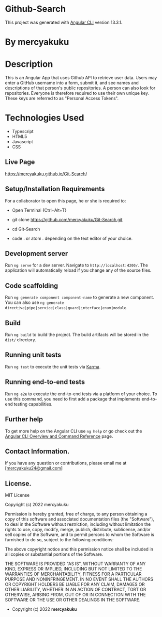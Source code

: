 # Github-Search

This project was generated with [Angular CLI](https://github.com/angular/angular-cli) version 13.3.1.

# By mercyakuku

# Description
This is an Angular App that uses Github API to retrieve user data. Users may enter a GitHub username into a form, submit it, and see names and descriptions of that person's public repositories. A person can also look for repositories. Everyone is therefore required to use their own unique key. These keys are referred to as "Personal Access Tokens".

# Technologies Used
* Typescript
* HTML5
* Javascript
* CSS

## Live Page
https://mercyakuku.github.io/Git-Search/

## Setup/Installation Requirements
For a collaborator to open this page, he or she is required to:
* Open Terminal {Ctrl+Alt+T}

* git clone https://github.com/mercyakuku/Git-Search.git

* cd Git-Search

* code . or atom . depending on the text editor of your choice.

## Development server

Run `ng serve` for a dev server. Navigate to `http://localhost:4200/`. The application will automatically reload if you change any of the source files.

## Code scaffolding

Run `ng generate component component-name` to generate a new component. You can also use `ng generate directive|pipe|service|class|guard|interface|enum|module`.

## Build

Run `ng build` to build the project. The build artifacts will be stored in the `dist/` directory.

## Running unit tests

Run `ng test` to execute the unit tests via [Karma](https://karma-runner.github.io).

## Running end-to-end tests

Run `ng e2e` to execute the end-to-end tests via a platform of your choice. To use this command, you need to first add a package that implements end-to-end testing capabilities.

## Further help

To get more help on the Angular CLI use `ng help` or go check out the [Angular CLI Overview and Command Reference](https://angular.io/cli) page.

## Contact Information.

If you have any question or contributions, please email me at [mercyakuku24@gmail.com]

## License.

MIT License

Copyright (c) 2022 mercyakuku

Permission is hereby granted, free of charge, to any person obtaining a copy
of this software and associated documentation files (the "Software"), to deal
in the Software without restriction, including without limitation the rights
to use, copy, modify, merge, publish, distribute, sublicense, and/or sell
copies of the Software, and to permit persons to whom the Software is
furnished to do so, subject to the following conditions:

The above copyright notice and this permission notice shall be included in all
copies or substantial portions of the Software.

THE SOFTWARE IS PROVIDED "AS IS", WITHOUT WARRANTY OF ANY KIND, EXPRESS OR
IMPLIED, INCLUDING BUT NOT LIMITED TO THE WARRANTIES OF MERCHANTABILITY,
FITNESS FOR A PARTICULAR PURPOSE AND NONINFRINGEMENT. IN NO EVENT SHALL THE
AUTHORS OR COPYRIGHT HOLDERS BE LIABLE FOR ANY CLAIM, DAMAGES OR OTHER
LIABILITY, WHETHER IN AN ACTION OF CONTRACT, TORT OR OTHERWISE, ARISING FROM,
OUT OF OR IN CONNECTION WITH THE SOFTWARE OR THE USE OR OTHER DEALINGS IN THE
SOFTWARE.

* Copyright (c) 2022 **mercyakuku**
